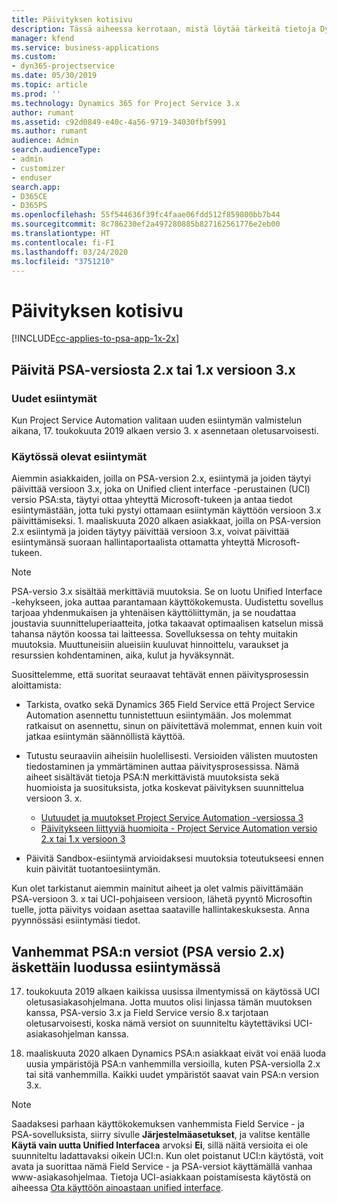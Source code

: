 ```yaml
---
title: Päivityksen kotisivu
description: Tässä aiheessa kerrotaan, mistä löytää tärkeitä tietoja Dynamics 365 Project Service Automationin uusista ja muuttuneista ominaisuuksista, ja uuteen versioon päivittämisen prosessista.
manager: kfend
ms.service: business-applications
ms.custom:
- dyn365-projectservice
ms.date: 05/30/2019
ms.topic: article
ms.prod: ''
ms.technology: Dynamics 365 for Project Service 3.x
author: rumant
ms.assetid: c92d0849-e40c-4a56-9719-34030fbf5991
ms.author: rumant
audience: Admin
search.audienceType:
- admin
- customizer
- enduser
search.app:
- D365CE
- D365PS
ms.openlocfilehash: 55f544636f39fc4faae06fdd512f859800bb7b44
ms.sourcegitcommit: 8c786230ef2a497280885b827162561776e2eb00
ms.translationtype: HT
ms.contentlocale: fi-FI
ms.lasthandoff: 03/24/2020
ms.locfileid: "3751210"
---
```

# <a name="upgrade-home-page"></a>Päivityksen kotisivu

[!INCLUDE[cc-applies-to-psa-app-1x-2x](../includes/cc-applies-to-psa-app-1x-2x.md)]

## <a name="upgrade-from-psa-version-2x-or-1x-to-version-3x"></a>Päivitä PSA-versiosta 2.x tai 1.x versioon 3.x

### <a name="new-instances"></a>Uudet esiintymät

Kun Project Service Automation valitaan uuden esiintymän valmistelun aikana, 17. toukokuuta 2019 alkaen versio 3. x asennetaan oletusarvoisesti.

### <a name="existing-instances"></a>Käytössä olevat esiintymät

Aiemmin asiakkaiden, joilla on PSA-version 2.x, esiintymä ja joiden täytyi päivittää versioon 3.x, joka on Unified client interface -perustainen (UCI) versio PSA:sta, täytyi ottaa yhteyttä Microsoft-tukeen ja antaa tiedot esiintymästään, jotta tuki pystyi ottamaan esiintymän käyttöön versioon 3.x päivittämiseksi. 1. maaliskuuta 2020 alkaen asiakkaat, joilla on PSA-version 2.x esiintymä ja joiden täytyy päivittää versioon 3.x, voivat päivittää esiintymänsä suoraan hallintaportaalista ottamatta yhteyttä Microsoft-tukeen.  

> [!NOTE]
> PSA-versio 3.x sisältää merkittäviä muutoksia. Se on luotu Unified Interface -kehykseen, joka auttaa parantamaan käyttökokemusta. Uudistettu sovellus tarjoaa yhdenmukaisen ja yhtenäisen käyttöliittymän, ja se noudattaa joustavia suunnitteluperiaatteita, jotka takaavat optimaalisen katselun missä tahansa näytön koossa tai laitteessa. Sovelluksessa on tehty muitakin muutoksia. Muuttuneisiin alueisiin kuuluvat hinnoittelu, varaukset ja resurssien kohdentaminen, aika, kulut ja hyväksynnät.

Suosittelemme, että suoritat seuraavat tehtävät ennen päivitysprosessin aloittamista:

- Tarkista, ovatko sekä Dynamics 365 Field Service että Project Service Automation asennettu tunnistettuun esiintymään. Jos molemmat ratkaisut on asennettu, sinun on päivitettävä molemmat, ennen kuin voit jatkaa esiintymän säännöllistä käyttöä.
- Tutustu seuraaviin aiheisiin huolellisesti. Versioiden välisten muutosten tiedostaminen ja ymmärtäminen auttaa päivitysprosessissa. Nämä aiheet sisältävät tietoja PSA:N merkittävistä muutoksista sekä huomioista ja suosituksista, jotka koskevat päivityksen suunnittelua versioon 3. x.

    - [Uutuudet ja muutokset Project Service Automation -versiossa 3](whats-new-changed-v3.md)
    - [Päivitykseen liittyviä huomioita - Project Service Automation versio 2.x tai 1.x versioon 3](upgrade-v3.md)

- Päivitä Sandbox-esiintymä arvioidaksesi muutoksia toteutukseesi ennen kuin päivität tuotantoesiintymän.

Kun olet tarkistanut aiemmin mainitut aiheet ja olet valmis päivittämään PSA-versioon 3. x tai UCI-pohjaiseen versioon, lähetä pyyntö Microsoftin tuelle, jotta päivitys voidaan asettaa saataville hallintakeskuksesta. Anna pyynnössäsi esiintymäsi tiedot.

## <a name="older-versions-of-psa-psa-version-2x-in-a-newly-created-instance"></a>Vanhemmat PSA:n versiot (PSA versio 2.x) äskettäin luodussa esiintymässä

17. toukokuuta 2019 alkaen kaikissa uusissa ilmentymissä on käytössä UCI oletusasiakasohjelmana. Jotta muutos olisi linjassa tämän muutoksen kanssa, PSA-versio 3.x ja Field Service versio 8.x tarjotaan oletusarvoisesti, koska nämä versiot on suunniteltu käytettäviksi UCI-asiakasohjelman kanssa.

1. maaliskuuta 2020 alkaen Dynamics PSA:n asiakkaat eivät voi enää luoda uusia ympäristöjä PSA:n vanhemmilla versioilla, kuten PSA-versiolla 2.x tai sitä vanhemmilla. Kaikki uudet ympäristöt saavat vain PSA:n version 3.x.

> [!NOTE]
> Saadaksesi parhaan käyttökokemuksen vanhemmista Field Service - ja PSA-sovelluksista, siirry sivulle **Järjestelmäasetukset**, ja valitse kentälle **Käytä vain uutta Unified Interfacea** arvoksi **Ei**, sillä näitä versioita ei ole suunniteltu ladattavaksi oikein UCI:n. Kun olet poistanut UCI:n käytöstä, voit avata ja suorittaa nämä Field Service - ja PSA-versiot käyttämällä vanhaa www-asiakasohjelmaa. Tietoja UCI-asiakkaan poistamisesta käytöstä on aiheessa [Ota käyttöön ainoastaan unified interface](../admin/enable-unified-interface-only.md).
